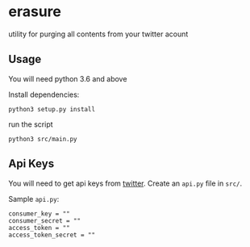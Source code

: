 # erasure
utility for purging all contents from your twitter acount

## Usage

You will need python 3.6 and above

Install dependencies:

`python3 setup.py install`

run the script

`python3 src/main.py`

## Api Keys

You will need to get api keys from [twitter](https://developer.twitter.com). Create an `api.py` file in `src/`.

Sample `api.py`:

```
consumer_key = ""
consumer_secret = ""
access_token = ""
access_token_secret = ""
```